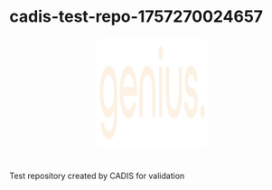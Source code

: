 # cadis-test-repo-1757270024657

<div align="center">
  <img src="public/logo.png" alt="Logo" width="200" height="200" style="border-radius: 20px; margin-bottom: 20px;" />
</div>

Test repository created by CADIS for validation
